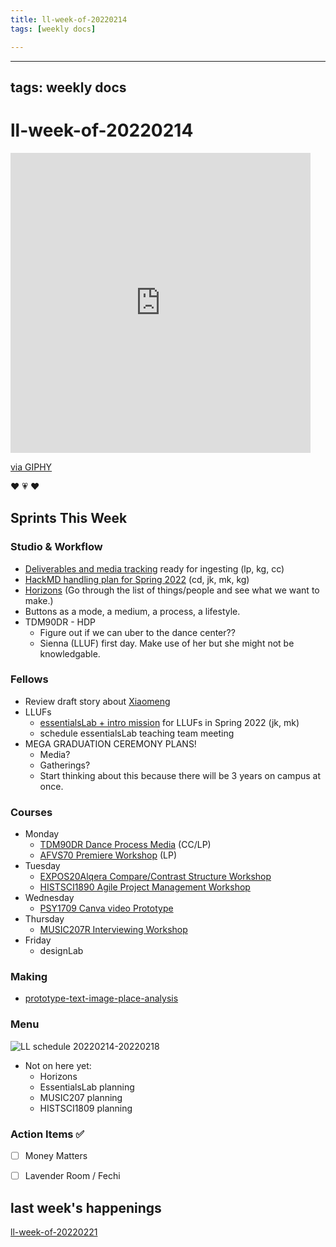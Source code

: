 ```yaml
---
title: ll-week-of-20220214
tags: [weekly docs]

---
```


---
tags: weekly docs
---

# ll-week-of-20220214 

<iframe src="https://giphy.com/embed/U1fqsxTb6w0O69St9F" width="480" height="480" frameBorder="0" class="giphy-embed" allowFullScreen></iframe><p><a href="https://giphy.com/gifs/dunkin-valentine-donuts-dunkin-U1fqsxTb6w0O69St9F">via GIPHY</a></p>

:hearts: :heartpulse: :hearts: 

## Sprints This Week

### Studio & Workflow
* [Deliverables and media tracking](https://hackmd.io/of1_XQW4SFGD3X5HweSKfw?edit) ready for ingesting (lp, kg, cc)
* [HackMD handling plan for Spring 2022](/SF2ew1_3QQ2bTFhSO0GFGQ) (cd, jk, mk, kg)
* [Horizons](https://hackmd.io/@ll-21-22/r1eVukX15/%2FfAUejH1kTsmhGYHzhp2kNg) (Go through the list of things/people and see what we want to make.)
* Buttons as a mode, a medium, a process, a lifestyle.
* TDM90DR - HDP
    * Figure out if we can uber to the dance center??
    * Sienna (LLUF) first day. Make use of her but she might not be knowledgable.
   


### Fellows
* Review draft story about [Xiaomeng](https://docs.google.com/document/d/1tZqLqy1h8O6yyTFTEYH0k6169wopSOr_RS7oMlzC4qU/edit)
* LLUFs
    * [essentialsLab + intro mission](/SUysK0EBRxSPY-RzPocIqQ) for LLUFs in Spring 2022 (jk, mk)
    * schedule essentialsLab teaching team meeting
* MEGA GRADUATION CEREMONY PLANS!
    * Media?
    * Gatherings?
    * Start thinking about this because there will be 3 years on campus at once.

### Courses
- Monday
    - [TDM90DR Dance Process Media](https://hackmd.io/CA3R4FIARHyGbzGXPCEPyg?both) (CC/LP)
    - [AFVS70 Premiere Workshop](https://hackmd.io/BRotKbGFQNy44uC8SEC4mQ?view) (LP)
- Tuesday
    - [EXPOS20Alqera Compare/Contrast Structure Workshop](https://hackmd.io/Ru-fUhBGSqSk_nJ4OSUHKA?both)
    - [HISTSCI1890 Agile Project Management Workshop](https://hackmd.io/qoZ5VM80T-64-vk4_QATag?both)
- Wednesday
    - [PSY1709 Canva video Prototype](https://hackmd.io/o9KS59qrQZiQZ4-QP4y-Cw?both)
- Thursday
    - [MUSIC207R Interviewing Workshop](https://hackmd.io/bW0DfZ1JS-q99vLXl69bjQ?view)
- Friday
    - designLab
    
### Making
* [prototype-text-image-place-analysis](/0pHPKU2nQAKJ3XeCnu7Rww)


### Menu
![LL schedule 20220214-20220218](https://files.slack.com/files-pri/T0HTW3H0V-F033GF1S20Y/screen_shot_2022-02-11_at_3.50.30_pm.png?pub_secret=80df4bed8a)
- Not on here yet:
    - Horizons
    - EssentialsLab planning
    - MUSIC207 planning
    - HISTSCI1809 planning





<!--### News
-->



### Action Items ✅ 
- [ ] Money Matters
- [ ] Lavender Room / Fechi


## last week's happenings

[ll-week-of-20220221](/lPMStkEBRzmOSoaGX3Gs5g)